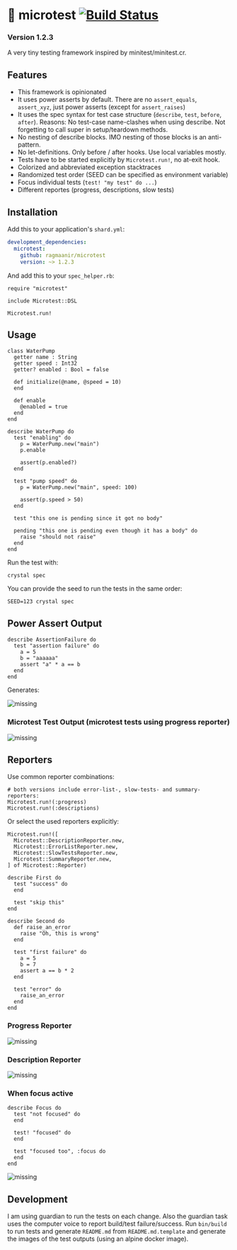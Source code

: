 # 🔬 microtest [![Build Status](https://travis-ci.org/Ragmaanir/microtest.svg?branch=master)](https://travis-ci.org/Ragmaanir/microtest)

### Version 1.2.3

A very tiny testing framework inspired by minitest/minitest.cr.

## Features

- This framework is opinionated
- It uses power asserts by default. There are no `assert_equals`, `assert_xyz`, just power asserts (except for `assert_raises`)
- It uses the spec syntax for test case structure (`describe`, `test`, `before`, `after`). Reasons: No test-case name-clashes when using describe. Not forgetting to call super in setup/teardown methods.
- No nesting of describe blocks. IMO nesting of those blocks is an anti-pattern.
- No let-definitions. Only before / after hooks. Use local variables mostly.
- Tests have to be started explicitly by `Microtest.run!`, no at-exit hook.
- Colorized and abbreviated exception stacktraces
- Randomized test order (SEED can be specified as environment variable)
- Focus individual tests (`test! "my test" do ...`)
- Different reportes (progress, descriptions, slow tests)

## Installation


Add this to your application's `shard.yml`:

```yaml
development_dependencies:
  microtest:
    github: ragmaanir/microtest
    version: ~> 1.2.3
```

And add this to your `spec_helper.rb`:

```crystal
require "microtest"

include Microtest::DSL

Microtest.run!
```


## Usage

```crystal
class WaterPump
  getter name : String
  getter speed : Int32
  getter? enabled : Bool = false

  def initialize(@name, @speed = 10)
  end

  def enable
    @enabled = true
  end
end

describe WaterPump do
  test "enabling" do
    p = WaterPump.new("main")
    p.enable

    assert(p.enabled?)
  end

  test "pump speed" do
    p = WaterPump.new("main", speed: 100)

    assert(p.speed > 50)
  end

  test "this one is pending since it got no body"

  pending "this one is pending even though it has a body" do
    raise "should not raise"
  end
end

```

Run the test with:

`crystal spec`

You can provide the seed to run the tests in the same order:

`SEED=123 crystal spec`

## Power Assert Output

```crystal
describe AssertionFailure do
  test "assertion failure" do
    a = 5
    b = "aaaaaa"
    assert "a" * a == b
  end
end

```

Generates:

![missing](assets/assertion_failure.jpg?raw=true)

### Microtest Test Output (microtest tests using progress reporter)

![missing](assets/spec.jpg?raw=true)

## Reporters

Use common reporter combinations:

```crystal
# both versions include error-list-, slow-tests- and summary-reporters:
Microtest.run!(:progress)
Microtest.run!(:descriptions)
```

Or select the used reporters explicitly:

```crystal
Microtest.run!([
  Microtest::DescriptionReporter.new,
  Microtest::ErrorListReporter.new,
  Microtest::SlowTestsReporter.new,
  Microtest::SummaryReporter.new,
] of Microtest::Reporter)
```

```crystal
describe First do
  test "success" do
  end

  test "skip this"
end

describe Second do
  def raise_an_error
    raise "Oh, this is wrong"
  end

  test "first failure" do
    a = 5
    b = 7
    assert a == b * 2
  end

  test "error" do
    raise_an_error
  end
end

```

### Progress Reporter
![missing](assets/progress_reporter.jpg?raw=true)

### Description Reporter
![missing](assets/description_reporter.jpg?raw=true)

### When focus active

```crystal
describe Focus do
  test "not focused" do
  end

  test! "focused" do
  end

  test "focused too", :focus do
  end
end

```

![missing](assets/focus.jpg?raw=true)

## Development

I am using guardian to run the tests on each change. Also the guardian task uses the computer voice to report build/test failure/success.
Run `bin/build` to run tests and generate `README.md` from `README.md.template` and generate the images of the test outputs (using an alpine docker image).
